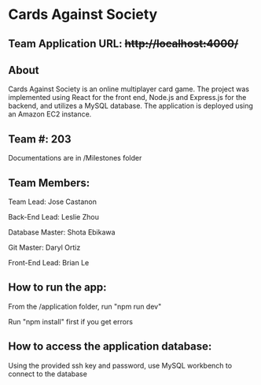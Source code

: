 # Cards Against Society

## Team Application URL: <del>http://localhost:4000/</del>


## About

Cards Against Society is an online multiplayer card game. The project was implemented using React for the front end, Node.js and Express.js for the backend, and utilizes a MySQL database. The application is deployed using an Amazon EC2 instance.


## Team #: 203
Documentations are in /Milestones folder


## Team Members:

Team Lead: Jose Castanon

Back-End Lead: Leslie Zhou

Database Master: Shota Ebikawa

Git Master: Daryl Ortiz

Front-End Lead: Brian Le



## How to run the app:

From the /application folder, run "npm run dev"

Run "npm install" first if you get errors


## How to access the application database:

Using the provided ssh key and password, use MySQL workbench to connect to the database
